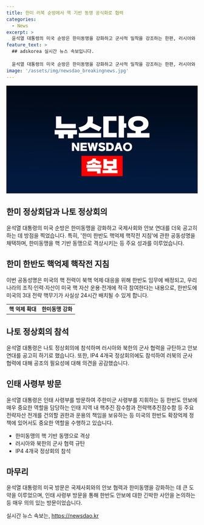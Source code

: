 ```yaml
---
title: 한미 러북 순방에서 핵 기반 동맹 공식화로 협력
categories:
  - News
excerpt: >
  윤석열 대통령의 미국 순방은 한미동맹을 강화하고 군사적 밀착을 강조하는 한편, 러시아와 북한을 격탄하는 메시지를 전하는 등 안보 연대를 공고히 한다는 방점이다. 특히 한미 정상회담에서 한반도 핵억제 핵작전 지침 공동성명을 채택해 한미동맹을 핵 기반 동맹으로 격상시켰으며, 미국의 핵 전력을 한반도에 배치하는 의미가 담겼다. 또한 나토 정상회의와의 협력을 통해 러시아와 북한의 군사 경제 협력을 차단하고 우크라이나의 평화를 지원한다는 명시한 바 있다.
feature_text: >
  ## adskorea 실시간 뉴스 속보입니다.

  윤석열 대통령의 미국 순방은 한미동맹을 강화하고 군사적 밀착을 강조하는 한편, 러시아와 북한을 격탄하는 메시지를 전하는 등 안보 연대를 공고히 한다는 방점이다. 특히 한미 정상회담에서 한반도 핵억제 핵작전 지침 공동성명을 채택해 한미동맹을 핵 기반 동맹으로 격상시켰으며, 미국의 핵 전력을 한반도에 배치하는 의미가 담겼다. 또한 나토 정상회의와의 협력을 통해 러시아와 북한의 군사 경제 협력을 차단하고 우크라이나의 평화를 지원한다는 명시한 바 있다.
image: '/assets/img/newsdao_breakingnews.jpg'
---
```


<p><img src="/assets/img/newsdao_breakingnews.jpg" alt="adskorea 속보" /></p>

<h2 data-ke-size="size26">한미 정상회담과 나토 정상회의</h2>

<p data-ke-size="size16">윤석열 대통령의 미국 순방은 한미동맹을 강화하고 국제사회와 안보 연대를 더욱 공고히 하는 데 방점을 찍었습니다. 특히, '한미 한반도 핵억제 핵작전 지침'에 관한 공동성명을 채택하며, 한미동맹을 핵 기반 동맹으로 격상시키는 등 주요 성과를 이루었습니다.</p>

<h2 data-ke-size="size26">한미 한반도 핵억제 핵작전 지침</h2>

<p data-ke-size="size16">이번 공동성명은 미국의 핵 전력이 북핵 억제·대응을 위해 한반도 임무에 배정되고, 우리나라의 조직·인력·자산이 미국 핵 자산 운용·전개에 적극 참여한다는 내용으로, 한반도에 미국의 3대 전략 핵무기가 사실상 24시간 배치될 수 있게 합니다.</p>

<table>
    <tr>
        <td style="text-align: center; height: 17px;"><b>핵 억제 확대</b></td>
        <td style="text-align: center; height: 17px;"><b>한미동맹 강화</b></td>
    </tr>
</table>

<h2 data-ke-size="size26">나토 정상회의 참석</h2>

<p data-ke-size="size16">윤석열 대통령은 나토 정상회의에 참석하며 러시아와 북한의 군사 협력을 규탄하고 안보 연대를 공고히 하기로 했습니다. 또한, IP4 4개국 정상회의에도 참석하여 러북의 군사 협력에 대해 공조의 필요성에 대해 의견을 공감했습니다.</p>

<h2 data-ke-size="size26">인태 사령부 방문</h2>

<p data-ke-size="size16">윤석열 대통령은 인태 사령부를 방문하여 주한미군 사령부를 지휘하는 등 한반도 안보에 매우 중요한 역할을 담당하는 인태 지역 내 핵추진 잠수함과 전략핵추진잠수함 등 주요 전략자산 전개를 건의할 권한과 운용의 책임을 보유하는 등 미국의 한반도 확장억제 정책에 있어서도 중요한 역할을 수행하고 있습니다.</p>

<ul>
    <li>한미동맹의 핵 기반 동맹으로 격상</li>
    <li>러시아와 북한의 군사 협력 규탄</li>
    <li>IP4 4개국 정상회의 참석</li>
</ul>

<h2 data-ke-size="size26">마무리</h2>

<p data-ke-size="size16">윤석열 대통령의 미국 방문은 국제사회와의 안보 협력과 한미동맹을 강화하는 데 큰 도약을 이루었으며, 인태 사령부 방문을 통해 한반도 안보에 대한 긴박한 사안을 논의하는 등 매우 의의 있는 방문이었습니다.</p>
실시간 뉴스 속보는, <a href="https://newsdao.kr" rel="dofollow">https://newsdao.kr</a>



